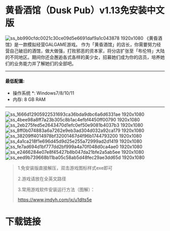 # 黄昏酒馆（Dusk Pub）v1.13免安装中文版
![ss_bb990cfdc0021c30ce09d5e6691daf9a1c043878 1920x1080](https://github.com/user-attachments/assets/cdb36751-980b-42a5-a7a4-1f377123ca20)
《黄昏酒馆》是一款模拟经营GALGAME游戏。 作为「黄昏酒馆」的店长，你需要努力经营自己破旧的酒馆，做大做强，打败邪恶的资本家，将分店扩张至「布伦特」大陆的不同地区。期间你还会邂逅各式各样的美少女，招募她们成为你的店员，培养她们的业务能力并了解她们的全部吧。

---

#### 最低配置:
* 操作系统 *: Windows7/8/10/11
* 内存: 8 GB RAM

---
![ss_1666d12905922531693ca36bda9dbc6a6d6331ae 1920x1080](https://github.com/user-attachments/assets/ff44eef4-7f1a-49e9-be11-0e5872428efd)
![ss_4bee98a8ff7a23b305c8b1ac4efbf4450ff00790 1920x1080](https://github.com/user-attachments/assets/e55fb20d-a988-40b8-837a-a8e4fd7ecadc)
![ss_2eb275fed5e2643470d1efc0ef50e9081b4037b3 1920x1080](https://github.com/user-attachments/assets/185ada51-c9e2-484e-9b70-3b929660123b)
![ss_8ff0b074883a6a7262e9eb3ad304d032a92ca179 1920x1080](https://github.com/user-attachments/assets/e31eb81d-ef62-44ad-9b86-6cc92fc51d6a)
![ss_38209ff4014978bf32001467d4f96b1744793200 1920x1080](https://github.com/user-attachments/assets/df211ebb-e3c0-4263-bbf8-fcc7a37c1c19)
![ss_4a1ca218f1e696d45d9d25e255a72999ad2d1419 1920x1080](https://github.com/user-attachments/assets/a57e6943-497b-45b1-940a-29c7951b4653)
![ss_fe7ad694d1bf777dd2bf999a4a70f048d0ca4ae0 1920x1080](https://github.com/user-attachments/assets/fbf6db76-79a1-4ffb-9976-2946d5088257)
![ss_e2466284e07e8f45427b8b047da21bfe2a5ab5ee 1920x1080](https://github.com/user-attachments/assets/53cc6122-20aa-4327-a55d-b7a26ceae527)
![ss_eed9b739668b11ba05c58ab5d48fec29ae3dd65d 1920x1080](https://github.com/user-attachments/assets/ad36be4d-1998-400f-a2ad-6a6204392aaa)

> 1.免安装版直接解压，双击游戏图标样式exe即可
> 
> 2.游戏请放在全英文路径
> 
> 3.常用游戏软件安装运行方法（图解）：
> 
> https://www.jmdyh.com/jx/u1dlts5e

# 下载链接
